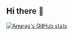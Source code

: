 ## Hi there 👋

[![Anurag's GitHub stats](https://github-readme-stats.vercel.app/api?username=yamaga-shu)](https://github.com/anuraghazra/github-readme-stats)

<!--
**yamaga-shu/yamaga-shu** is a ✨ _special_ ✨ repository because its `README.md` (this file) appears on your GitHub profile.

Here are some ideas to get you started:

- 🔭 I’m currently working on ...
- 🌱 I’m currently learning ...
- 👯 I’m looking to collaborate on ...
- 🤔 I’m looking for help with ...
- 💬 Ask me about ...
- 📫 How to reach me: ...
- 😄 Pronouns: ...
- ⚡ Fun fact: ...
-->
